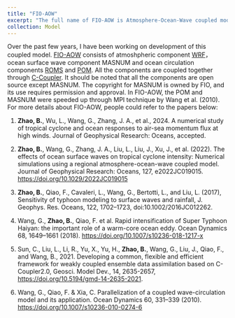 ```yaml
---
title: "FIO-AOW"
excerpt: "The full name of FIO-AOW is Atmosphere-Ocean-Wave coupled model which is developed by the First Institute of Oceanography, Ministry of Natural Resources. <br/><img src='/images/fio-aow.png'>"
collection: Model
---
```


Over the past few years, I have been working on development of this coupled model. [FIO-AOW](https://github.com/Biao-Zhao/FIO-AOW) consists of atmoshpheric component [WRF](https://www.mmm.ucar.edu/models/wrf)，ocean surface wave component MASNUM and ocean circulation components [ROMS](https://www.myroms.org/) and [POM](http://www.ccpo.odu.edu/POMWEB/). All the components are coupled together through [C-Coupler](https://github.com/C-Coupler-Group/c-coupler-lib). It should be noted that all the components are open source except MASNUM. The copyright for MASNUM is owned by FIO, and its use requires permission and approval. In FIO-AOW, the POM and MASNUM were speeded up through MPI technique by Wang et al. (2010). For more details about FIO-AOW, people could refer to the papers below:

1. **Zhao, B.**, Wu, L., Wang, G., Zhang, J. A., et al., 2024. A numerical study of tropical cyclone and ocean responses to air-sea momentum flux at high winds. Journal of Geophysical Research: Oceans, accepted.

2. **Zhao, B.**, Wang, G., Zhang, J. A., Liu, L., Liu, J., Xu, J., et al. (2022). The effects of ocean surface waves on tropical cyclone intensity: Numerical simulations using a regional atmosphere-ocean-wave coupled model. Journal of Geophysical Research: Oceans, 127, e2022JC019015. https://doi.org/10.1029/2022JC019015

3. **Zhao, B.**, Qiao, F., Cavaleri, L., Wang, G., Bertotti, L., and Liu, L. (2017), Sensitivity of typhoon modeling to surface waves and rainfall, J. Geophys. Res. Oceans, 122, 1702–1723, doi:10.1002/2016JC012262.

4. Wang, G., **Zhao, B.**, Qiao, F. et al. Rapid intensification of Super Typhoon Haiyan: the important role of a warm-core ocean eddy. Ocean Dynamics 68, 1649–1661 (2018). https://doi.org/10.1007/s10236-018-1217-x

3. Sun, C., Liu, L., Li, R., Yu, X., Yu, H., **Zhao, B.**, Wang, G., Liu, J., Qiao, F., and Wang, B., 2021. Developing a common, flexible and efficient framework for weakly coupled ensemble data assimilation based on C-Coupler2.0, Geosci. Model Dev., 14, 2635-2657, https://doi.org/10.5194/gmd-14-2635-2021.

4. Wang, G., Qiao, F. & Xia, C. Parallelization of a coupled wave-circulation model and its application. Ocean Dynamics 60, 331–339 (2010). https://doi.org/10.1007/s10236-010-0274-6
